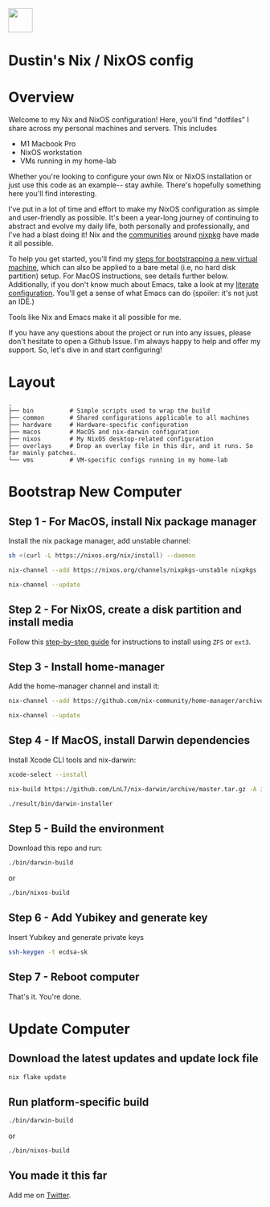 <img src="https://user-images.githubusercontent.com/1292576/190241835-41469235-f65d-4d4b-9760-372cdff7a70f.png" width="48">

# Dustin's Nix / NixOS config

# Overview
Welcome to my Nix and NixOS configuration! Here, you'll find "dotfiles" I share across my personal machines and servers. This includes

* M1 Macbook Pro
* NixOS workstation
* VMs running in my home-lab

Whether you're looking to configure your own Nix or NixOS installation or just use this code as an example-- stay awhile. There's hopefully something here you'll find interesting.

I've put in a lot of time and effort to make my NixOS configuration as simple and user-friendly as possible. It's been a year-long journey of continuing to abstract and evolve my daily life, both personally and professionally, and I've had a blast doing it! Nix and the [communities](https://github.com/nix-community/emacs-overlay) around [nixpkg](https://github.com/NixOS/nixpkgs) have made it all possible.

To help you get started, you'll find my [steps for bootstrapping a new virtual machine](https://github.com/dustinlyons/nixos-config/blob/main/vm/README.md), which can also be applied to a bare metal (i.e, no hard disk partition) setup. For MacOS instructions, see details further below. Additionally, if you don't know much about Emacs, take a look at my [literate configuration](https://github.com/dustinlyons/nixos-config/blob/main/common/config/emacs/Emacs.org). You'll get a sense of what Emacs can do (spoiler: it's not just an IDE.)

Tools like Nix and Emacs make it all possible for me.

If you have any questions about the project or run into any issues, please don't hesitate to open a Github Issue. I'm always happy to help and offer my support. So, let's dive in and start configuring!

# Layout

```
.
├── bin          # Simple scripts used to wrap the build
├── common       # Shared configurations applicable to all machines
├── hardware     # Hardware-specific configuration
├── macos        # MacOS and nix-darwin configuration
├── nixos        # My NixOS desktop-related configuration
├── overlays     # Drop an overlay file in this dir, and it runs. So far mainly patches.
└── vms          # VM-specific configs running in my home-lab
```

# Bootstrap New Computer

## Step 1 - For MacOS, install Nix package manager
Install the nix package manager, add unstable channel:
```sh
sh <(curl -L https://nixos.org/nix/install) --daemon
```
```sh
nix-channel --add https://nixos.org/channels/nixpkgs-unstable nixpkgs
```
```sh
nix-channel --update
```


## Step 2 - For NixOS, create a disk partition and install media
Follow this [step-by-step guide](https://github.com/dustinlyons/nixos-config/blob/main/vm/README.md) for instructions to install using `ZFS` or `ext3`.


## Step 3 - Install home-manager
Add the home-manager channel and install it:
```sh
nix-channel --add https://github.com/nix-community/home-manager/archive/master.tar.gz home-manager
```
```sh
nix-channel --update
```

## Step 4 - If MacOS, install Darwin dependencies
Install Xcode CLI tools and nix-darwin:
```sh
xcode-select --install
```
```sh
nix-build https://github.com/LnL7/nix-darwin/archive/master.tar.gz -A installer
```
```sh
./result/bin/darwin-installer
```

## Step 5 - Build the environment
Download this repo and run:
```sh
./bin/darwin-build
```
or
```sh
./bin/nixos-build
```

## Step 6 - Add Yubikey and generate key
Insert Yubikey and generate private keys
```sh
ssh-keygen -t ecdsa-sk
```

## Step 7 - Reboot computer
That's it. You're done.

# Update Computer

## Download the latest updates and update lock file
```sh
nix flake update
```
## Run platform-specific build
```sh
./bin/darwin-build
```
or
```sh
./bin/nixos-build
```

## You made it this far
Add me on [Twitter](https://twitter.com/dustinhlyons).

